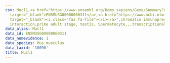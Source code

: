 ```yaml
---
csv: Mucl1,<a href="https://www.ensembl.org/Homo_sapiens/Gene/Summary?db=core;g=ENSMUSG00000060311"
  target="_blank">ENSMUSG00000060311</a>,<a href="https://www.ncbi.nlm.nih.gov/pubmed/25450459"
  target="_blank"><i class="fas fa-file"></i></a>",chromatin immunoprecipitation assay,direct
  interaction,prime adult stage, testis, Spermatocyte,,,transcriptional regulation,
data_alias: Mucl1
data_id: ENSMUSG00000060311
data_numevidence: 1
data_species: Mus musculus
data_taxid: '10090'
title: Mucl1
---
```

